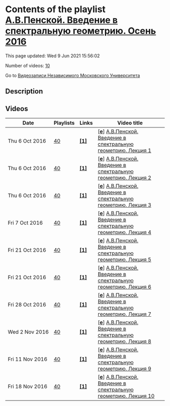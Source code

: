 # Contents of the playlist [А.В.Пенской. Введение в спектральную геометрию. Осень 2016](https://www.youtube.com/playlist?list=PLp9ABVh6_x4GGMV4fCWce1Rb9ScePjDYH)

This page updated: Wed 9 Jun 2021 15:56:02

Number of videos: [10](#videos)

Go to [Видеозаписи Независимого Московского Университета](../README.md)

## Description



## Videos

|Date|Playlists|Links|Video title|
|---|---|---|---|
| Thu&nbsp;6&nbsp;Oct&nbsp;2016 | [40](../playlists/40 "А.В.Пенской. Введение в спектральную геометрию. Осень 2016") | [**[1]**](http://ium.mccme.ru/f16/f16-penskoi.html) | [[**e**](https://studio.youtube.com/video/VQXi0KAeMXk/edit "Edit")] [А.В.Пенской. Введение в спектральную геометрию. Лекция 1](https://www.youtube.com/watch?v=VQXi0KAeMXk&list=PLp9ABVh6_x4GGMV4fCWce1Rb9ScePjDYH "Спецкурс НМУ, рекомендованный для 2-5-го курса.&#013;13 сентября 2016 г. 17:30, НМУ 303 (Москва, Большой Власьевский пер., 11)&#013;http://ium.mccme.ru/f16/f16-penskoi.html") |
| Thu&nbsp;6&nbsp;Oct&nbsp;2016 | [40](../playlists/40 "А.В.Пенской. Введение в спектральную геометрию. Осень 2016") | [**[1]**](http://ium.mccme.ru/f16/f16-penskoi.html) | [[**e**](https://studio.youtube.com/video/Eh78XlCK5Dg/edit "Edit")] [А.В.Пенской. Введение в спектральную геометрию. Лекция 2](https://www.youtube.com/watch?v=Eh78XlCK5Dg&list=PLp9ABVh6_x4GGMV4fCWce1Rb9ScePjDYH "Спецкурс НМУ, рекомендованный для 2-5-го курса.&#013;20 сентября 2016 г. 17:30, НМУ 303 (Москва, Большой Власьевский пер., 11)&#013;http://ium.mccme.ru/f16/f16-penskoi.html") |
| Thu&nbsp;6&nbsp;Oct&nbsp;2016 | [40](../playlists/40 "А.В.Пенской. Введение в спектральную геометрию. Осень 2016") | [**[1]**](http://ium.mccme.ru/f16/f16-penskoi.html) | [[**e**](https://studio.youtube.com/video/mWXZljwdW44/edit "Edit")] [А.В.Пенской. Введение в спектральную геометрию. Лекция 3](https://www.youtube.com/watch?v=mWXZljwdW44&list=PLp9ABVh6_x4GGMV4fCWce1Rb9ScePjDYH "Спецкурс НМУ, рекомендованный для 2-5-го курса.&#013;27 сентября 2016 г. 17:30, НМУ 303 (Москва, Большой Власьевский пер., 11)&#013;http://ium.mccme.ru/f16/f16-penskoi.html") |
| Fri&nbsp;7&nbsp;Oct&nbsp;2016 | [40](../playlists/40 "А.В.Пенской. Введение в спектральную геометрию. Осень 2016") | [**[1]**](http://ium.mccme.ru/f16/f16-penskoi.html) | [[**e**](https://studio.youtube.com/video/O2iAK0CUq90/edit "Edit")] [А.В.Пенской. Введение в спектральную геометрию. Лекция 4](https://www.youtube.com/watch?v=O2iAK0CUq90&list=PLp9ABVh6_x4GGMV4fCWce1Rb9ScePjDYH "Спецкурс НМУ, рекомендованный для 2-5-го курса.&#013;4 октября 2016 г. 17:30, НМУ 303 (Москва, Большой Власьевский пер., 11)&#013;http://ium.mccme.ru/f16/f16-penskoi.html") |
| Fri&nbsp;21&nbsp;Oct&nbsp;2016 | [40](../playlists/40 "А.В.Пенской. Введение в спектральную геометрию. Осень 2016") | [**[1]**](http://ium.mccme.ru/f16/f16-penskoi.html) | [[**e**](https://studio.youtube.com/video/3T544QV0lZ8/edit "Edit")] [А.В.Пенской. Введение в спектральную геометрию. Лекция 5](https://www.youtube.com/watch?v=3T544QV0lZ8&list=PLp9ABVh6_x4GGMV4fCWce1Rb9ScePjDYH "Спецкурс НМУ, рекомендованный для 2-5-го курса.&#013;11 октября 2016 г. 17:30, НМУ 303 (Москва, Большой Власьевский пер., 11)&#013;http://ium.mccme.ru/f16/f16-penskoi.html") |
| Fri&nbsp;21&nbsp;Oct&nbsp;2016 | [40](../playlists/40 "А.В.Пенской. Введение в спектральную геометрию. Осень 2016") | [**[1]**](http://ium.mccme.ru/f16/f16-penskoi.html) | [[**e**](https://studio.youtube.com/video/JtJyOimupdI/edit "Edit")] [А.В.Пенской. Введение в спектральную геометрию. Лекция 6](https://www.youtube.com/watch?v=JtJyOimupdI&list=PLp9ABVh6_x4GGMV4fCWce1Rb9ScePjDYH "Спецкурс НМУ, рекомендованный для 2-5-го курса.&#013;18 октября 2016 г. 17:30, НМУ 303 (Москва, Большой Власьевский пер., 11)&#013;http://ium.mccme.ru/f16/f16-penskoi.html") |
| Fri&nbsp;28&nbsp;Oct&nbsp;2016 | [40](../playlists/40 "А.В.Пенской. Введение в спектральную геометрию. Осень 2016") | [**[1]**](http://ium.mccme.ru/f16/f16-penskoi.html) | [[**e**](https://studio.youtube.com/video/5I62AyEEyv4/edit "Edit")] [А.В.Пенской. Введение в спектральную геометрию. Лекция 7](https://www.youtube.com/watch?v=5I62AyEEyv4&list=PLp9ABVh6_x4GGMV4fCWce1Rb9ScePjDYH "Спецкурс НМУ, рекомендованный для 2-5-го курса.&#013;25 октября 2016 г. 17:30, НМУ 303 (Москва, Большой Власьевский пер., 11)&#013;http://ium.mccme.ru/f16/f16-penskoi.html") |
| Wed&nbsp;2&nbsp;Nov&nbsp;2016 | [40](../playlists/40 "А.В.Пенской. Введение в спектральную геометрию. Осень 2016") | [**[1]**](http://ium.mccme.ru/f16/f16-penskoi.html) | [[**e**](https://studio.youtube.com/video/SdyjMblwDy4/edit "Edit")] [А.В.Пенской. Введение в спектральную геометрию. Лекция 8](https://www.youtube.com/watch?v=SdyjMblwDy4&list=PLp9ABVh6_x4GGMV4fCWce1Rb9ScePjDYH "Спецкурс НМУ, рекомендованный для 2-5-го курса.&#013;1 ноября 2016 г. 17:30, НМУ 303 (Москва, Большой Власьевский пер., 11)&#013;http://ium.mccme.ru/f16/f16-penskoi.html") |
| Fri&nbsp;11&nbsp;Nov&nbsp;2016 | [40](../playlists/40 "А.В.Пенской. Введение в спектральную геометрию. Осень 2016") | [**[1]**](http://ium.mccme.ru/f16/f16-penskoi.html) | [[**e**](https://studio.youtube.com/video/FcGaQHCfyCY/edit "Edit")] [А.В.Пенской. Введение в спектральную геометрию. Лекция 9](https://www.youtube.com/watch?v=FcGaQHCfyCY&list=PLp9ABVh6_x4GGMV4fCWce1Rb9ScePjDYH "Спецкурс НМУ, рекомендованный для 2-5-го курса.&#013;8 ноября 2016 г. 17:30, НМУ 303 (Москва, Большой Власьевский пер., 11)&#013;http://ium.mccme.ru/f16/f16-penskoi.html") |
| Fri&nbsp;18&nbsp;Nov&nbsp;2016 | [40](../playlists/40 "А.В.Пенской. Введение в спектральную геометрию. Осень 2016") | [**[1]**](http://ium.mccme.ru/f16/f16-penskoi.html) | [[**e**](https://studio.youtube.com/video/vKrtICuGWSE/edit "Edit")] [А.В.Пенской. Введение в спектральную геометрию. Лекция 10](https://www.youtube.com/watch?v=vKrtICuGWSE&list=PLp9ABVh6_x4GGMV4fCWce1Rb9ScePjDYH "Спецкурс НМУ, рекомендованный для 2-5-го курса.&#013;15 ноября 2016 г. 17:30, НМУ 303 (Москва, Большой Власьевский пер., 11)&#013;http://ium.mccme.ru/f16/f16-penskoi.html") |
